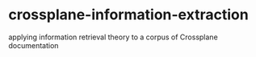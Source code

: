 # crossplane-information-extraction
applying information retrieval theory to a corpus of Crossplane documentation
